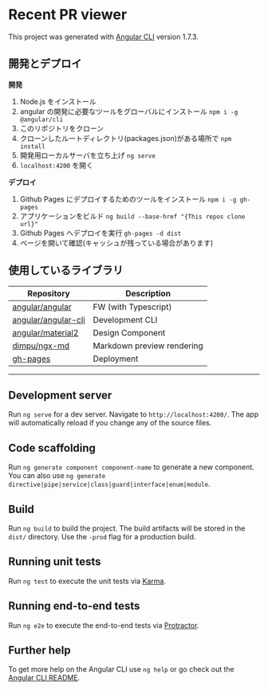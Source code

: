 # Recent PR viewer

This project was generated with [Angular CLI](https://github.com/angular/angular-cli) version 1.7.3.

## 開発とデプロイ

**開発**

1. Node.js をインストール
2. angular の開発に必要なツールをグローバルにインストール
   `npm i -g @angular/cli`
3. このリポジトリをクローン
4. クローンしたルートディレクトリ(packages.json)がある場所で
   `npm install`
5. 開発用ローカルサーバを立ち上げ
   `ng serve`
6. `localhost:4200` を開く

**デプロイ**

1. Github Pages にデプロイするためのツールをインストール
   `npm i -g gh-pages`
2. アプリケーションをビルド
   `ng build --base-href "{This repos clone url}"`
3. Github Pages へデプロイを実行
   `gh-pages -d dist`
4. ページを開いて確認(キャッシュが残っている場合があります)

## 使用しているライブラリ

| Repository                                                    | Description                |
| ------------------------------------------------------------- | -------------------------- |
| [angular/angular](https://github.com/angular/angular)         | FW (with Typescript)       |
| [angular/angular-cli](https://github.com/angular/angular-cli) | Development CLI            |
| [angular/material2](https://github.com/angular/material2)     | Design Component           |
| [dimpu/ngx-md](https://github.com/dimpu/ngx-md)               | Markdown preview rendering |
| [gh-pages](https://github.com/tschaub/gh-pages)               | Deployment                 |

---

## Development server

Run `ng serve` for a dev server. Navigate to `http://localhost:4200/`. The app will automatically reload if you change any of the source files.

## Code scaffolding

Run `ng generate component component-name` to generate a new component. You can also use `ng generate directive|pipe|service|class|guard|interface|enum|module`.

## Build

Run `ng build` to build the project. The build artifacts will be stored in the `dist/` directory. Use the `-prod` flag for a production build.

## Running unit tests

Run `ng test` to execute the unit tests via [Karma](https://karma-runner.github.io).

## Running end-to-end tests

Run `ng e2e` to execute the end-to-end tests via [Protractor](http://www.protractortest.org/).

## Further help

To get more help on the Angular CLI use `ng help` or go check out the [Angular CLI README](https://github.com/angular/angular-cli/blob/master/README.md).
